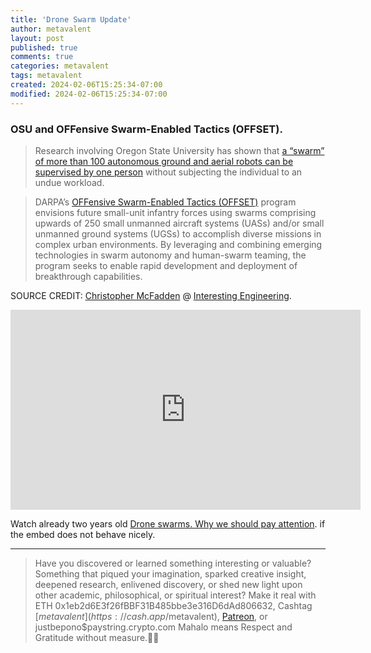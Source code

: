 ```yaml
---
title: 'Drone Swarm Update'
author: metavalent
layout: post
published: true
comments: true
categories: metavalent
tags: metavalent
created: 2024-02-06T15:25:34-07:00
modified: 2024-02-06T15:25:34-07:00
---
```


<!-- Manual create timestamp if needed { date --iso-8601=seconds } -->

### OSU and OFFensive Swarm-Enabled Tactics (OFFSET).

> Research involving Oregon State University has shown that [a “swarm” of more than 100 autonomous ground and aerial robots can be supervised by one person](https://today.oregonstate.edu/news/one-person-can-supervise-%E2%80%98swarm%E2%80%99-100-unmanned-autonomous-vehicles-osu-research-shows) without subjecting the individual to an undue workload.

> DARPA’s [OFFensive Swarm-Enabled Tactics (OFFSET)](https://www.darpa.mil/program/offensive-swarm-enabled-tactics) program envisions future small-unit infantry forces using swarms comprising upwards of 250 small unmanned aircraft systems (UASs) and/or small unmanned ground systems (UGSs) to accomplish diverse missions in complex urban environments. By leveraging and combining emerging technologies in swarm autonomy and human-swarm teaming, the program seeks to enable rapid development and deployment of breakthrough capabilities.

SOURCE CREDIT: [Christopher McFadden](https://interestingengineering.com/author/christopher-mcfadden) @ [Interesting Engineering](https://interestingengineering.com/innovation/one-person-swarm-commander).


<!-- YouTube Player -->
<iframe id="ytplayer" type="text/html" class="center" width="560" height="320"
  src="https://www.youtube.com/embed/zq1ud7CBOaU?autoplay=1"
  frameborder="0"></iframe>

Watch already two years old [Drone swarms. Why we should pay attention](https://youtu.be/zq1ud7CBOaU). if the embed does not behave nicely.


---
> Have you discovered or learned something interesting or valuable? Something that piqued your imagination, sparked creative insight, deepened research, enlivened discovery, or shed new light upon other academic, philosophical, or spiritual interest? Make it real with ETH 0x1eb2d6E3f26fBBF31B485bbe3e316D6dAd806632, Cashtag [$metavalent](https://cash.app/$metavalent), [Patreon](https://patreon.com/metavalent), or justbepono$paystring.crypto.com Mahalo means Respect and Gratitude without measure.🙏🏼
